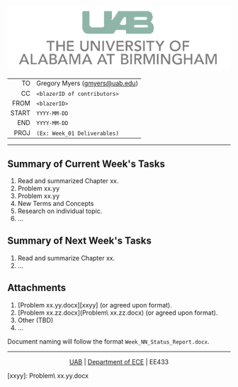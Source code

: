 [![UAB Logo][UABLogo]][UABHome]

|       |                                |
| ----: | ------------------------------ |
|    TO | Gregory Myers (gmyers@uab.edu) |
|    CC | `<blazerID of contributors>`   |
|  FROM | `<blazerID>`                   |
| START | `YYYY-MM-DD`                   |
|   END | `YYYY-MM-DD`                   |
|  PROJ | `(Ex: Week_01 Deliverables)`   |

---

## Summary of Current Week's Tasks
1.	Read and summarized Chapter xx.
2.	Problem xx.yy
3.	Problem xx.yy
4.	New Terms and Concepts
5.	Research on individual topic.
6.	…

## Summary of Next Week's Tasks
1.	Read and summarize Chapter xx.
2.	…

## Attachments
1.	[Problem xx.yy.docx][xxyy] (or agreed upon format).
2.	[Problem xx.zz.docx](Problem\ xx.zz.docx) (or agreed upon format).
3.	Other (TBD)
4.	…

Document naming will follow the format `Week_NN_Status_Report.docx`.

---

<footer style="text-align: center;">
<a href="https://www.uab.edu/home/">UAB</a> | 
<a href="https://www.uab.edu/engineering/ece/">Department of ECE<a> | EE433
</footer>

[UABHome]: https://www.uab.edu/home/
[UABLogo]: ../Resources/UABLogoTrans.png
[xxyy]: Problem\ xx.yy.docx
